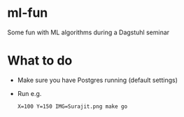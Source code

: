 # ml-fun
Some fun with ML algorithms during a Dagstuhl seminar

# What to do
* Make sure you have Postgres running (default settings)
* Run e.g.
  
  ```X=100 Y=150 IMG=Surajit.png make go```

